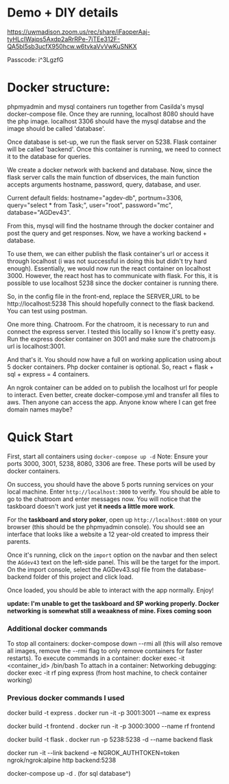 # Demo + DIY details

https://uwmadison.zoom.us/rec/share/iFaoperAaj-tyHLcIWajps5Axdp2aRrRPe-7jTEe312F-QA5bl5sb3ucfX950hcw.w6tvkaVvVwKuSNKX

Passcode: i^3LgzfG

# Docker structure:

phpmyadmin and mysql containers run together from Casilda's mysql docker-compose file. Once they are running, localhost 8080 should have the php image. localhost 3306 should have the mysql databse and the image should be called 'database'. 

Once database is set-up, we run the flask server on 5238. Flask container will be called 'backend'. Once this container is running, we need to connect it to the database for queries. 

We create a docker network with backend and database. Now, since the flask server calls the main function of dbservices, the main function accepts arguments hostname, password, query, database, and user. 

Current default fields: hostname="agdev-db", portnum=3306, query="select * from Task;", user="root", password="mc", database="AGDev43".

From this, mysql will find the hostname through the docker container and post the query and get responses. Now, we have a working backend + database. 

To use them, we can either publish the flask container's url or access it through localhost (i was not successful in doing this but didn't try hard enough). Essentially, we would now run the react container on localhost 3000. However, the react host has to communicate with flask. For this, it is possible to use localhost 5238 since the docker container is running there. 

So, in the config file in the front-end, replace the SERVER_URL to be http://localhost:5238
This should hopefully connect to the flask backend. You can test using postman.

One more thing. Chatroom. For the chatroom, it is necessary to run and connect the express server. I tested this locallly so I know it's pretty easy. Run the express docker container on 3001 and make sure the chatroom.js url is localhost:3001. 

And that's it. You should now have a full on working application using about 5 docker containers. Php docker container is optional. So, react + flask + sql + express = 4 containers.

An ngrok container can be added on to publish the localhost url for people to interact. Even better, create docker-compose.yml and transfer all files to aws. Then anyone can access the app. Anyone know where I can get free domain names maybe?


# Quick Start

First, start all containers using
`docker-compose up -d`
Note: Ensure your ports 3000, 3001, 5238, 8080, 3306 are free. These ports will be used by docker containers.

On success, you should have the above 5 ports running services on your local machine. Enter
`http://localhost:3000`
to verify. You should be able to go to the chatroom and enter messages now. You will notice that the taskboard doesn't work just yet **it needs a little more work**.

For the **taskboard and story poker**, open up `http://localhost:8080` on your browser (this should be the phpmyadmin console). You should see an interface that looks like a website a 12 year-old created to impress their parents. 

Once it's running, click on the `import` option on the navbar and then select the `AGdev43` text on the left-side panel. This will be the target for the import. On the import console, select the AGDev43.sql file from the database-backend folder of this project and click load. 

Once loaded, you should be able to interact with the app normally. Enjoy!

**update: I'm unable to get the taskboard and SP working properly. Docker networking is somewhat still a weaakness of mine. Fixes coming soon**

### Additional docker commands

To stop all containers: docker-compose down --rmi all (this will also remove all images, remove the --rmi flag to only remove containers for faster restarts).
To execute commands in a container: docker exec -it <container_id> /bin/bash
To attach in a container: 
Networking debugging:
docker exec -it rf ping express (from host machine, to check container working)



### Previous docker commands I used

docker build -t express .
docker run -it -p 3001:3001 --name ex express

docker build -t frontend .
docker run -it -p 3000:3000 --name rf frontend

docker build -t flask .
docker run -p 5238:5238 -d --name backend flask

docker run -it --link backend -e NGROK_AUTHTOKEN=token ngrok/ngrok:alpine http backend:5238

docker-compose up -d .
(for sql database^)
